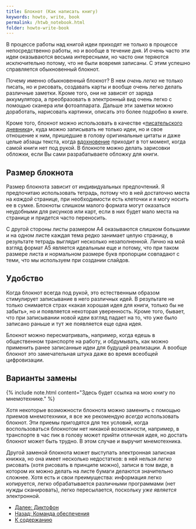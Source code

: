 ```yaml
---
title: Блокнот (Как написать книгу)
keywords: howto, write, book
permalink: /htwb_notebook.html
folder: howto-write-book
---
```


В процессе работы над книгой идеи приходят не только в процессе
непосредственно работы, но и вообще в течение дня.  И очень часто эти
идеи оказываются весьма интересными, но часто они теряются
исключительно потому, что не были вовремя записаны.  С этим успешно
справляется обыкновенный блокнот.

Почему именно обыкновенный блокнот?  В нем *очень легко* не только
писать, но и рисовать, создавать карты и вообще очень легко делать
различные заметки.  Кроме того, они не зависят от заряда аккумулятора,
а преобразовать в электронный вид очень легко с помощью сканера или
фотоаппарата.  Дальше эти заметки можно доработать, нарисовать
картинки, описать это более подробно в книге.

Кроме того, блокнот можно использовать в качестве «[писательского
дневника](/htwb_diary.html)», куда можно записывать не только идеи, но
и свое отношение к ним, пришедшие в голову оригинальные цитаты и даже
целые абзацы текста, когда [вдохновение](/htwb_inspiration.html)
приходит в тот момент, когда самой книги нет под рукой.  В блокноте
можно делать зарисовки обложки, если Вы сами разрабатываете обложку
для книги.

## Размер блокнота

Размер блокнота зависит от индивидуальных предпочтений.  Я предпочитаю
использовать тетрадь, потому что в ней достаточно места на *каждой*
странице, при необходимости есть клеточки и я могу носить ее в сумке.
Блокноты слишком малого формата могут оказаться неудобными для
рисунков или карт, если в них будет мало места на странице и придется
часто переносить.

С другой стороны листы размером А4 оказываются слишком большими и на
одном листе каждая тема редко занимает целую страницу, в результате
тетрадь выглядит несколько незаполненной.  Лично на мой взгляд формат
А5 является идеальным еще и потому, что при таком размере листа и
нормальном размере букв пропорции совпадают с теми, что мы используем
при создании слайдов.

## Удобство

Когда блокнот всегда под рукой, это естественным образом стимулирует
записывание в него различных идей.  В результате не только снимается
страх «какая хорошая идея для книги, только бы не забыть», но и
появляется некоторая уверенность.  Кроме того, бывает, что при
записывании новой идеи взгляд падает на то, что уже было записано
раньше и тут же появляется еще одна идея.

Блокнот можно пересматривать, например, когда едешь в общественном
транспорте на работу, и обдумывать, как можно применить ранее
записанные идеи для будущей реализации.  А вообще блокнот это
замечательная штука даже во время всеобщей цифровизации.

## Варианты замены

{% include note.html content="Здесь будет ссылка на мою книгу по мнемотехнике." %}

Хотя некоторые возможности блокнота можно заменить с помощью приемов
мнемотехники, я все же рекомендую *всегда* использовать блокнот.
Эти приемы пригодятся для тех условий, когда воспользоваться блокнотом
нет никакой возможности, например, в транспорте в час пик в голову
может прийти отличная идея, но достать блокнот может быть трудно.  В
этом случае и выручит мнемотехника.

Другой заменой блокнота может выступать электронная записная книжка,
но она имеет несколько недостатков: в ней нельзя *легко* рисовать
(хотя рисовать в принципе можно), записи в том виде, в котором их
можно делать на листе бумаги делаются значительно сложнее.  Хотя есть
и свои преимущества: информация легко копируется, легко обрабатывается
различными программами (нет нужды сканировать), легко пересылается,
поскольку *уже является* электронной.

- [Далее: Диктофон](/htwb_recorder.html)
- [Назад: Команда обеспечения](/htwb_help_command.html)
- [К содержанию](/htwb_toc.html)
